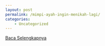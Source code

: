 ```yaml
---
layout: post
permalink: /mimpi-ayah-ingin-menikah-lagi/
categories:
    - Uncategorized
---
```


[Baca Selengkapnya](/05)